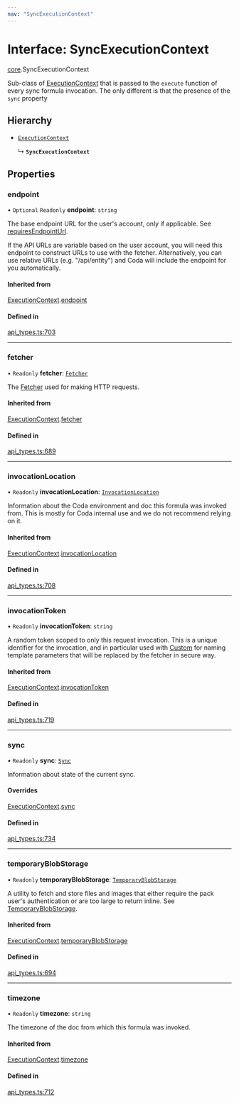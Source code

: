 ```yaml
---
nav: "SyncExecutionContext"
---
```

# Interface: SyncExecutionContext

[core](../modules/core.md).SyncExecutionContext

Sub-class of [ExecutionContext](core.ExecutionContext.md) that is passed to the `execute` function of every
sync formula invocation. The only different is that the presence of the `sync` property

## Hierarchy

- [`ExecutionContext`](core.ExecutionContext.md)

  ↳ **`SyncExecutionContext`**

## Properties

### endpoint

• `Optional` `Readonly` **endpoint**: `string`

The base endpoint URL for the user's account, only if applicable. See
[requiresEndpointUrl](core.BaseAuthentication.md#requiresendpointurl).

If the API URLs are variable based on the user account, you will need this endpoint
to construct URLs to use with the fetcher. Alternatively, you can use relative URLs
(e.g. "/api/entity") and Coda will include the endpoint for you automatically.

#### Inherited from

[ExecutionContext](core.ExecutionContext.md).[endpoint](core.ExecutionContext.md#endpoint)

#### Defined in

[api_types.ts:703](https://github.com/coda/packs-sdk/blob/main/api_types.ts#L703)

___

### fetcher

• `Readonly` **fetcher**: [`Fetcher`](core.Fetcher.md)

The [Fetcher](core.Fetcher.md) used for making HTTP requests.

#### Inherited from

[ExecutionContext](core.ExecutionContext.md).[fetcher](core.ExecutionContext.md#fetcher)

#### Defined in

[api_types.ts:689](https://github.com/coda/packs-sdk/blob/main/api_types.ts#L689)

___

### invocationLocation

• `Readonly` **invocationLocation**: [`InvocationLocation`](core.InvocationLocation.md)

Information about the Coda environment and doc this formula was invoked from.
This is mostly for Coda internal use and we do not recommend relying on it.

#### Inherited from

[ExecutionContext](core.ExecutionContext.md).[invocationLocation](core.ExecutionContext.md#invocationlocation)

#### Defined in

[api_types.ts:708](https://github.com/coda/packs-sdk/blob/main/api_types.ts#L708)

___

### invocationToken

• `Readonly` **invocationToken**: `string`

A random token scoped to only this request invocation.
This is a unique identifier for the invocation, and in particular used with
[Custom](../enums/core.AuthenticationType.md#custom) for naming template parameters that will be
replaced by the fetcher in secure way.

#### Inherited from

[ExecutionContext](core.ExecutionContext.md).[invocationToken](core.ExecutionContext.md#invocationtoken)

#### Defined in

[api_types.ts:719](https://github.com/coda/packs-sdk/blob/main/api_types.ts#L719)

___

### sync

• `Readonly` **sync**: [`Sync`](core.Sync.md)

Information about state of the current sync.

#### Overrides

[ExecutionContext](core.ExecutionContext.md).[sync](core.ExecutionContext.md#sync)

#### Defined in

[api_types.ts:734](https://github.com/coda/packs-sdk/blob/main/api_types.ts#L734)

___

### temporaryBlobStorage

• `Readonly` **temporaryBlobStorage**: [`TemporaryBlobStorage`](core.TemporaryBlobStorage.md)

A utility to fetch and store files and images that either require the pack user's authentication
or are too large to return inline. See [TemporaryBlobStorage](core.TemporaryBlobStorage.md).

#### Inherited from

[ExecutionContext](core.ExecutionContext.md).[temporaryBlobStorage](core.ExecutionContext.md#temporaryblobstorage)

#### Defined in

[api_types.ts:694](https://github.com/coda/packs-sdk/blob/main/api_types.ts#L694)

___

### timezone

• `Readonly` **timezone**: `string`

The timezone of the doc from which this formula was invoked.

#### Inherited from

[ExecutionContext](core.ExecutionContext.md).[timezone](core.ExecutionContext.md#timezone)

#### Defined in

[api_types.ts:712](https://github.com/coda/packs-sdk/blob/main/api_types.ts#L712)
